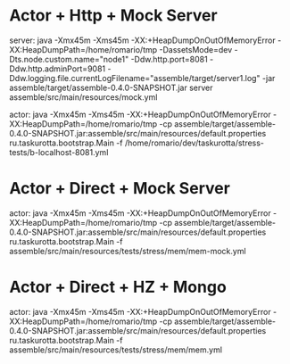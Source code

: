 # Actor + Http + Mock Server

server:
        java -Xmx45m -Xms45m -XX:+HeapDumpOnOutOfMemoryError -XX:HeapDumpPath=/home/romario/tmp -DassetsMode=dev -Dts.node.custom.name="node1" -Ddw.http.port=8081 -Ddw.http.adminPort=9081 -Ddw.logging.file.currentLogFilename="assemble/target/server1.log" -jar assemble/target/assemble-0.4.0-SNAPSHOT.jar server assemble/src/main/resources/mock.yml

actor:
        java -Xmx45m -Xms45m -XX:+HeapDumpOnOutOfMemoryError -XX:HeapDumpPath=/home/romario/tmp -cp assemble/target/assemble-0.4.0-SNAPSHOT.jar:assemble/src/main/resources/default.properties ru.taskurotta.bootstrap.Main -f /home/romario/dev/taskurotta/stress-tests/b-localhost-8081.yml


# Actor + Direct + Mock Server

actor:
        java -Xmx45m -Xms45m -XX:+HeapDumpOnOutOfMemoryError -XX:HeapDumpPath=/home/romario/tmp -cp assemble/target/assemble-0.4.0-SNAPSHOT.jar:assemble/src/main/resources/default.properties ru.taskurotta.bootstrap.Main -f assemble/src/main/resources/tests/stress/mem/mem-mock.yml

# Actor + Direct + HZ + Mongo

actor:
        java -Xmx45m -Xms45m -XX:+HeapDumpOnOutOfMemoryError -XX:HeapDumpPath=/home/romario/tmp -cp assemble/target/assemble-0.4.0-SNAPSHOT.jar:assemble/src/main/resources/default.properties ru.taskurotta.bootstrap.Main -f assemble/src/main/resources/tests/stress/mem/mem.yml